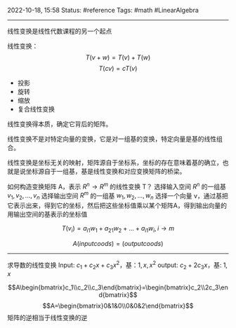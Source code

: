 2022-10-18, 15:58
Status: #reference 
Tags: #math #LinearAlgebra 

---
线性变换是线性代数课程的另一个起点

线性变换：
$$T(v+w)=T(v)+T(w)$$
$$T(cv)=cT(v)$$

- 投影
- 旋转
- 缩放
- 复合线性变换

线性变换得本质，确定它背后的矩阵。

线性变换不是对特定向量的变换，它是对一组基的变换，特定向量是基的线性组合。

线性变换是坐标无关的映射，矩阵源自于坐标系，坐标的存在意味着基的确立，也就是说坐标源自于一组基，基是线性变换和对应变换矩阵的桥梁。

如何构造变换矩阵 A，表示 $R^n \rightarrow R^m$ 的线性变换 T？
选择输入空间 $R^n$ 的一组基 $v_1,v_2,\dots,v_n$
选择输出空间 $R^m$ 的一组基 $w_1, w_2, \dots, w_n$
选择一个向量 v，通过基把它表示出来，得到它的坐标，然后把这些坐标值乘以某个矩阵A，得到输出向量的用输出空间的基表示的坐标值

$$T(v_i)=a_{i1}w_1+a_{21}w_2+\dots+a_{i1}w_i, i \rightarrow m$$

$$A(input coods)=(output coods)$$

---
求导数的线性变换
Input: $c_1+c_2x+c_3x^2$，基：$1,x,x^2$
output: $c_2+2c_3x$，基: $1,x$

$$A\begin{bmatrix}c_1\\c_2\\c_3\end{bmatrix}=\begin{bmatrix}c_2\\2c_3\end{bmatrix}$$
$$A=\begin{bmatrix}0&1&0\\0&0&2\end{bmatrix}$$
矩阵的逆相当于线性变换的逆